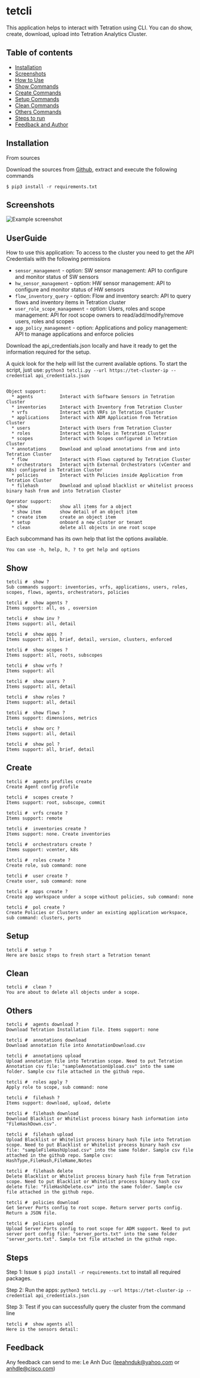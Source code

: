 # tetcli 
This application helps to interact with Tetration using CLI. You can do show, create, download, upload into Tetration Analytics Cluster.

## Table of contents
* [Installation](#Installation)
* [Screenshots](#screenshots)
* [How to Use](#UserGuide)
* [Show Commands](#Show)
* [Create Commands](#Create)
* [Setup Commands](#Setup)
* [Clean Commands](#Clean)
* [Others Commands](#Others)
* [Steps to run](#Steps)
* [Feedback and Author](#Feedback)

## Installation

From sources

Download the sources from [Github](https://github.com/leeahnduk/TetCLI.git), extract and execute the following commands

```
$ pip3 install -r requirements.txt

```

## Screenshots
![Example screenshot](./tetcli.jpg)

## UserGuide
How to use this application:
To access to the cluster you need to get the API Credentials with the following permissions
* `sensor_management` - option: SW sensor management: API to configure and monitor status of SW sensors
* `hw_sensor_management` - option: HW sensor management: API to configure and monitor status of HW sensors
* `flow_inventory_query` - option: Flow and inventory search: API to query flows and inventory items in Tetration cluster
* `user_role_scope_management` - option: Users, roles and scope management: API for root scope owners to read/add/modify/remove users, roles and scopes
* `app_policy_management` - option: 
 Applications and policy management: API to manage applications and enforce policies

Download the api_credentials.json locally and have it ready to get the information required for the setup.

A quick look for the help will list the current available options.
To start the script, just use: `python3 tetcli.py --url https://tet-cluster-ip --credential api_credentials.json`
```

Object support:
  * agents          Interact with Software Sensors in Tetration Cluster
  * inventories     Interact with Inventory from Tetration Cluster
  * vrfs            Interact with VRFs in Tetration Cluster
  * applications    Interact with ADM Application from Tetration Cluster
  * users           Interact with Users from Tetration Cluster
  * roles           Interact with Roles in Tetration Cluster
  * scopes          Interact with Scopes configured in Tetration Cluster
  * annotations     Download and upload annotations from and into Tetration Cluster
  * flow            Interact with Flows captured by Tetration Cluster
  * orchestrators   Interact with External Orchestrators (vCenter and K8s) configured in Tetration Cluster
  * policies        Interact with Policies inside Application from Tetration Cluster
  * filehash        Download and upload blacklist or whitelist process binary hash from and into Tetration Cluster

Operator support:
  * show            show all items for a object 
  * show item       show detail of an object item 
  * create item     create an object item 
  * setup           onboard a new cluster or tenant
  * clean           delete all objects in one root scope

```

Each subcommand has its own help that list the options available.

```
You can use -h, help, h, ? to get help and options
```

## Show
```
tetcli #  show ?
Sub commands support: inventories, vrfs, applications, users, roles, scopes, flows, agents, orchestrators, policies

tetcli #  show agents ?
Items support: all, os , osversion

tetcli #  show inv ?
Items support: all, detail 

tetcli #  show apps ?
Items support: all, brief, detail, version, clusters, enforced

tetcli #  show scopes ?
Items support: all, roots, subscopes 

tetcli #  show vrfs ?
Items support: all 

tetcli #  show users ?
Items support: all, detail

tetcli #  show roles ?
Items support: all, detail 

tetcli #  show flows ?
Items support: dimensions, metrics 

tetcli #  show orc ?
Items support: all, detail

tetcli #  show pol ?
Items support: all, brief, detail 
```
## Create
```
tetcli #  agents profiles create 
Create Agent config profile

tetcli #  scopes create ?
Items support: root, subscope, commit 

tetcli #  vrfs create ?
Items support: remote 

tetcli #  inventories create ?
Items support: none. Create inventories

tetcli #  orchestrators create ?
Items support: vcenter, k8s

tetcli #  roles create ?
Create role, sub command: none

tetcli #  user create ?
Create user, sub command: none 

tetcli #  apps create ?
Create app workspace under a scope without policies, sub command: none  

tetcli #  pol create ?
Create Policies or Clusters under an existing application workspace, sub command: clusters, ports 
```

## Setup
```
tetcli #  setup ?
Here are basic steps to fresh start a Tetration tenant
```

## Clean
```
tetcli #  clean ?
You are about to delete all objects under a scope.
```

## Others
```
tetcli #  agents download ?
Download Tetration Installation file. Items support: none

tetcli #  annotations download
Download annotation file into AnnotationDownload.csv

tetcli #  annotations upload
Upload annotation file into Tetration scope. Need to put Tetration Annotation csv file: "sampleAnnotationUpload.csv" into the same folder. Sample csv file attached in the github repo.

tetcli #  roles apply ?
Apply role to scope, sub command: none  

tetcli #  filehash ?
Items support: download, upload, delete 

tetcli #  filehash download
Download Blacklist or Whitelist process binary hash information into "FileHashDown.csv".

tetcli #  filehash upload
Upload Blacklist or Whitelist process binary hash file into Tetration scope. Need to put Blacklist or Whitelist process binary hash csv file: "sampleFileHashUpload.csv" into the same folder. Sample csv file attached in the github repo. Sample csv: HashType,FileHash,FileName,Notes

tetcli #  filehash delete
Delete Blacklist or Whitelist process binary hash file from Tetration scope. Need to put Blacklist or Whitelist process binary hash csv delete file: "FileHashDelete.csv" into the same folder. Sample csv file attached in the github repo.

tetcli #  policies download
Get Server Ports config to root scope. Return server ports config. Return a JSON file.

tetcli #  policies upload
Upload Server Ports config to root scope for ADM support. Need to put server port config file: "server_ports.txt" into the same folder "server_ports.txt". Sample txt file attached in the github repo.
```


## Steps

Step 1: Issue `$ pip3 install -r requirements.txt` to install all required packages.

Step 2: Run the apps: `python3 tetcli.py --url https://tet-cluster-ip --credential api_credentials.json`

Step 3: Test if you can successfully query the cluster from the command line
```
tetcli #  show agents all
Here is the sensors detail: 
```

## Feedback
Any feedback can send to me: Le Anh Duc (leeahnduk@yahoo.com or anhdle@cisco.com)
